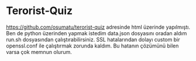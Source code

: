 # Terorist-Quiz
https://github.com/osumatu/terorist-quiz adresinde html üzerinde yapılmıştı.
Ben de python üzerinden yapmak istedim data.json dosyasını oradan aldım run.sh dosyasından çalıştırabilirsiniz.
SSL hatalarından dolayı custom bir openssl.conf ile çalıştırmak zorunda kaldım.
Bu hatanın çözümünü bilen varsa çok memnun olurum.
